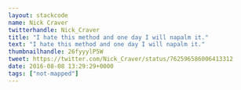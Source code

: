 ```yaml
---
layout: stackcode
name: Nick Craver
twitterhandle: Nick_Craver
title: "I hate this method and one day I will napalm it."
text: "I hate this method and one day I will napalm it."
thumbnailhandle: 26fyyylP5W
tweet: https://twitter.com/Nick_Craver/status/762596586006413312
date: 2016-08-08 13:29:29+0000
tags: ["not-mapped"]
---
```

